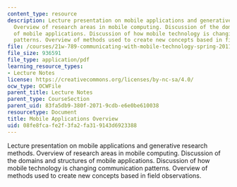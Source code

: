 ```yaml
---
content_type: resource
description: Lecture presentation on mobile applications and generative research methods.
  Overview of research areas in mobile computing. Discussion of the domains and structures
  of mobile applications. Discussion of how mobile technology is changing communication
  patterns. Overview of methods used to create new concepts based in field observations.
file: /courses/21w-789-communicating-with-mobile-technology-spring-2011/08fe8fcafe2f3fa2fa319143d6923388_MIT21W_789S11_class1.pdf
file_size: 936591
file_type: application/pdf
learning_resource_types:
- Lecture Notes
license: https://creativecommons.org/licenses/by-nc-sa/4.0/
ocw_type: OCWFile
parent_title: Lecture Notes
parent_type: CourseSection
parent_uid: 83fa5db9-380f-2071-9cdb-e6e0be610038
resourcetype: Document
title: Mobile Applications Overview
uid: 08fe8fca-fe2f-3fa2-fa31-9143d6923388
---
```

Lecture presentation on mobile applications and generative research methods. Overview of research areas in mobile computing. Discussion of the domains and structures of mobile applications. Discussion of how mobile technology is changing communication patterns. Overview of methods used to create new concepts based in field observations.